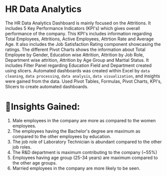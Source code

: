 # HR Data Analytics

The HR Data Analytics Dashboard is mainly focused on the Attritions. It includes 5 Key Performance Indicators (KPI's) which gives overall performance of the company. This KPI's includes information regarding Total Employees, Attritions, Active Employees, Attrtion Rate and Average Age. It also includes the Job Satisfaction Rating component showcasing the ratings. The different Pivot Charts shows the information about Total Employee by Gender, Education wise Attrition, Attrition by Job Role, Department wise attrition, Attrition by Age Group and Martial Status. It includes Filter Panel regarding Education Field and Department created using slicers. Automated dashboards was created within Excel by `data cleaning`, `data processing`, `data analysis`, `data visualization`, and insights were gained from the data. Used Pivot Tables, Formulas, Pivot Charts, KPI's, Slicers to create automated dashboards. 

# 📌Insights Gained:
1. Male employees in the company are more as compared to the women employees.
2. The employees having the Bachelor's degree are maximum as compared to the other employees by education.
3. The job role of Laboratory Technician is abundant compared to the other job roles.
4. The R&D department is maximum contributing to the company (~55%)
5. Employees having age group (25-34 years) are maximum compared to the other age groups.
6. Married employees in the company are more likely to be seen.
